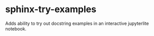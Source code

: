 # sphinx-try-examples
Adds ability to try out docstring examples in an interactive jupyterlite notebook.
